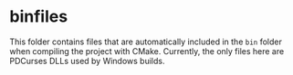 # binfiles

This folder contains files that are automatically included in the `bin` folder when compiling the project with CMake. Currently, the only files here are PDCurses DLLs used by Windows builds.
